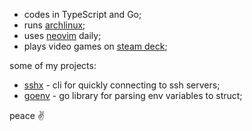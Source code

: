 - codes in TypeScript and Go;
- runs [archlinux](https://archlinux.org);
- uses [neovim](https://github.com/neovim/neovim) daily;
- plays video games on [steam deck](https://steamdeck.com);

some of my projects:
- [sshx](https://github.com/tsivinsky/sshx) - cli for quickly connecting to ssh servers;
- [goenv](https://github.com/tsivinsky/goenv) - go library for parsing env variables to struct;

peace ✌️
